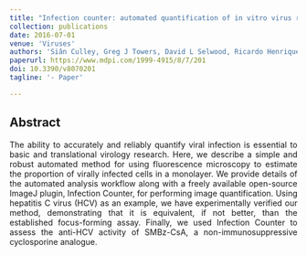 ```yaml
---
title: "Infection counter: automated quantification of in vitro virus replication by fluorescence microscopy"
collection: publications
date: 2016-07-01
venue: 'Viruses'
authors: 'Siân Culley, Greg J Towers, David L Selwood, Ricardo Henriques, Joe Grove'
paperurl: https://www.mdpi.com/1999-4915/8/7/201
doi: 10.3390/v8070201
tagline: '- Paper'

---
```


<h2> Abstract </h2>
<p align= "justify">
The ability to accurately and reliably quantify viral infection is essential to basic and translational virology research. Here, we describe a simple and robust automated method for using fluorescence microscopy to estimate the proportion of virally infected cells in a monolayer. We provide details of the automated analysis workflow along with a freely available open-source ImageJ plugin, Infection Counter, for performing image quantification. Using hepatitis C virus (HCV) as an example, we have experimentally verified our method, demonstrating that it is equivalent, if not better, than the established focus-forming assay. Finally, we used Infection Counter to assess the anti-HCV activity of SMBz-CsA, a non-immunosuppressive cyclosporine analogue.

